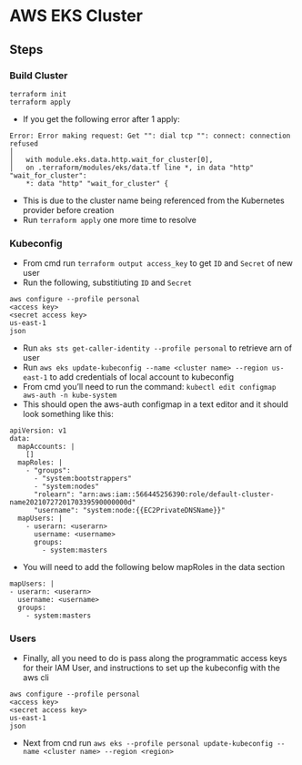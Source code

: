 # AWS EKS Cluster
## Steps
### Build Cluster
```
terraform init
terraform apply
```
- If you get the following error after 1 apply:
```
Error: Error making request: Get "": dial tcp "": connect: connection refused
│
│   with module.eks.data.http.wait_for_cluster[0],
│   on .terraform/modules/eks/data.tf line *, in data "http" "wait_for_cluster":
    *: data "http" "wait_for_cluster" {
```
- This is due to the cluster name being referenced from the Kubernetes provider before creation
- Run `terraform apply` one more time to resolve
### Kubeconfig
- From cmd run `terraform output access_key` to get `ID` and `Secret` of new user
- Run the following, substitiuting `ID` and `Secret`
```
aws configure --profile personal
<access key>
<secret access key>
us-east-1
json
```
- Run `aks sts get-caller-identity --profile personal` to retrieve arn of user
- Run `aws eks update-kubeconfig --name <cluster name> --region us-east-1` to add credentials of local account to kubeconfig
- From cmd you’ll need to run the command: `kubectl edit configmap aws-auth -n kube-system`
- This should open the aws-auth configmap in a text editor and it should look something like this:
```
apiVersion: v1
data:
  mapAccounts: |
    []
  mapRoles: |
    - "groups":
      - "system:bootstrappers"
      - "system:nodes"
      "rolearn": "arn:aws:iam::566445256390:role/default-cluster-name2021072720170339590000000d"
      "username": "system:node:{{EC2PrivateDNSName}}"
  mapUsers: |
    - userarn: <userarn>
      username: <username>
      groups:
        - system:masters
```
- You will need to add the following below mapRoles in the data section
```
mapUsers: |
- userarn: <userarn>
  username: <username>
  groups:
    - system:masters
```
### Users
- Finally, all you need to do is pass along the programmatic access keys for their IAM User, and instructions to set up the kubeconfig with the aws cli
```
aws configure --profile personal
<access key>
<secret access key>
us-east-1
json
```
- Next from cnd run `aws eks --profile personal update-kubeconfig --name <cluster name> --region <region>`